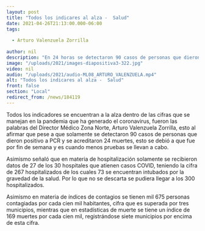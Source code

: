 ```yaml
---
layout: post
title: "Todos los indicares al alza -  Salud"
date: 2021-04-26T21:13:00.000-06:00
tags:
  
  - Arturo Valenzuela Zorrilla
  
author: nil
description: "En 24 horas se detectaron 90 casos de personas que dieron positivo a PCR y se acreditaron 24 muertes."
image: "/uploads/2021/images-diapositiva3-322.jpg"
video: nil
audio: "/uploads/2021/audio-ML08_ARTURO_VALENZUELA.mp4"
alt: "Todos los indicares al alza -  Salud"
front: false
section: "Local"
redirect_from: /news/184119
---
```


Todos los indicadores se encuentran a la alza dentro de las cifras que se manejan en la pandemia que ha generado el coronavirus, fueron las palabras del Director Médico Zona Norte, Arturo Valenzuela Zorrilla, esto al afirmar que pese a que solamente se detectaron 90 casos de personas que dieron positivo a PCR y se acreditaron 24 muertes, esto se debió a que fue por fin de semana y es cuando menos pruebas se llevan a cabo.

Asimismo señaló que en materia de hospitalización solamente se recibieron datos de 27 de los 30 hospitales que atienen casos COVID, teniendo la cifra de 267 hospitalizados de los cuales 73 se encuentran intubados por la gravedad de la salud. Por lo que no se descarta se pudiera llegar a los 300 hospitalizados.

Asimismo en materia de índices de contagios se tienen mil 675 personas contagiadas por cada cien mil habitantes, cifra que es superada por tres municipios, mientras que en estadísticas de muerte se tiene un índice de 169 muertes por cada cien mil, registrándose siete municipios por encima de esta cifra.
